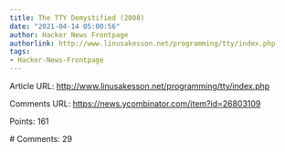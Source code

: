 ```yaml
---
title: The TTY Demystified (2008)
date: "2021-04-14 05:00:56"
author: Hacker News Frontpage
authorlink: http://www.linusakesson.net/programming/tty/index.php
tags:
- Hacker-News-Frontpage
---
```


<p>Article URL: <a href="http://www.linusakesson.net/programming/tty/index.php">http://www.linusakesson.net/programming/tty/index.php</a></p>
<p>Comments URL: <a href="https://news.ycombinator.com/item?id=26803109">https://news.ycombinator.com/item?id=26803109</a></p>
<p>Points: 161</p>
<p># Comments: 29</p>
